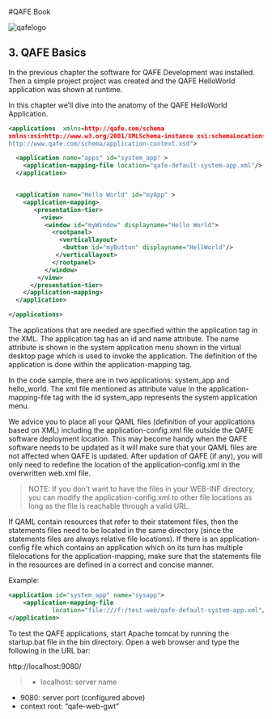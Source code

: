 #QAFE Book

![qafelogo](http://www.qafe.com/wp-content/themes/qafe2013/img/logo.png)

## 3. QAFE Basics
In the previous chapter the software for QAFE Development was installed. Then a simple project project was created and the QAFE HelloWorld application was shown at runtime.

In this chapter we’ll dive into the anatomy of the QAFE HelloWorld Application.




```XML
<applications  xmlns=http://qafe.com/schema
xmlns:xsi=http://www.w3.org/2001/XMLSchema-instance xsi:schemaLocation="http://qafe.com/schema
http://www.qafe.com/schema/application-context.xsd">

  <application name="apps" id="system_app" >
    <application-mapping-file location="qafe-default-system-app.xml"/>
  </application>


  <application name="Hello World" id="myApp" >
    <application-mapping>
       <presentation-tier>
         <view>
          <window id="myWindow" displayname="Hello World">
            <rootpanel>
              <verticallayout>
           	   <button id="myButton" displayname="HellWorld"/>
           	 </verticallayout>
            </rootpanel>
          </window>
        </view>
      </presentation-tier>
    </application-mapping>
  </application>

</applications>
```


The applications that are needed are specified within the application tag in the XML. The application tag has an id and name attribute. The name attribute is shown in the system application menu shown in the virtual desktop page which is used to invoke the application. The definition of the application is done within the application-mapping tag.

In the code sample, there are in two applications: system_app and hello_world. The xml file mentioned as attribute value in the application-mapping-file tag with the id system_app represents the system application menu.

We advice you to place all your QAML files (definition of your applications based on XML) including the application-config.xml file outside the QAFE software deployment location. This may become handy when the QAFE software needs to be updated as it will make sure that your QAML files are not affected when QAFE is updated. After updation of QAFE (if any), you will only need to redefine the location of the application-config.xml in the overwritten web.xml file.

> NOTE: If you don't want to have the files in your WEB-INF directory, you can modify the application-config.xml to other file locations as long as the file is reachable through a valid URL.

If QAML contain resources that refer to their statement files, then the statements files need to be located in the same directory (since the statements files are always relative file locations).
If there is an application-config file which contains an application which on its turn has multiple filelocations for the application-mapping, make sure that the statements file in the resources are defined in a correct and concise manner.

Example:

```XML
<application id="system_app" name="sysapp">
	<application-mapping-file
	        location="file:///f:/test-web/qafe-default-system-app.xml"/>
</application>

```
To test the QAFE applications, start Apache tomcat by running the startup.bat file in the bin directory. Open a web browser and type the following in the URL bar:

http://localhost:9080/<context root>

> - localhost: server name
- 9080: server port (configured above)
- context root: “qafe-web-gwt”
